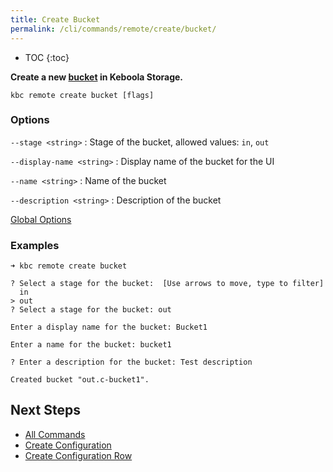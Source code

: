 ```yaml
---
title: Create Bucket
permalink: /cli/commands/remote/create/bucket/
---
```


* TOC
{:toc}

**Create a new [bucket](https://help.keboola.com/storage/buckets/) in Keboola Storage.**

```
kbc remote create bucket [flags]
```

### Options

`--stage <string>`
: Stage of the bucket, allowed values: `in`, `out`

`--display-name <string>`
: Display name of the bucket for the UI

`--name <string>`
: Name of the bucket

`--description <string>`
: Description of the bucket

[Global Options](/cli/commands/#global-options)

### Examples

```
➜ kbc remote create bucket

? Select a stage for the bucket:  [Use arrows to move, type to filter]
  in
> out
? Select a stage for the bucket: out

Enter a display name for the bucket: Bucket1

Enter a name for the bucket: bucket1

? Enter a description for the bucket: Test description

Created bucket "out.c-bucket1".
```

## Next Steps

- [All Commands](/cli/commands/)
- [Create Configuration](/cli/commands/local/create/config/)
- [Create Configuration Row](/cli/commands/local/create/row/)
